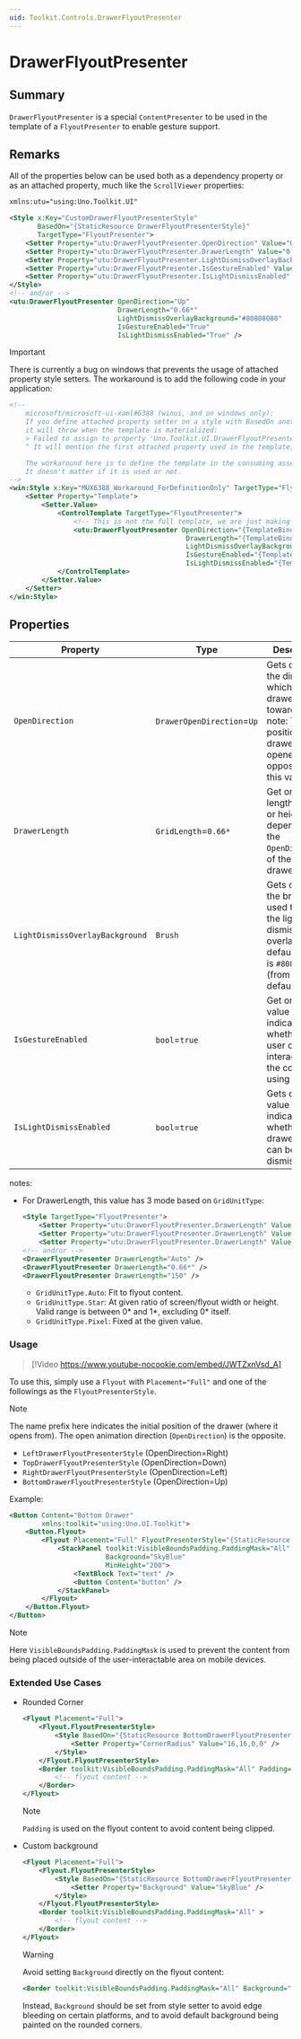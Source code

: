 ```yaml
---
uid: Toolkit.Controls.DrawerFlyoutPresenter
---
```

# DrawerFlyoutPresenter

## Summary

`DrawerFlyoutPresenter` is a special `ContentPresenter` to be used in the template of a `FlyoutPresenter` to enable gesture support.

## Remarks

All of the properties below can be used both as a dependency property or as an attached property, much like the `ScrollViewer` properties:

```xml
xmlns:utu="using:Uno.Toolkit.UI"

<Style x:Key="CustomDrawerFlyoutPresenterStyle"
       BasedOn="{StaticResource DrawerFlyoutPresenterStyle}"
       TargetType="FlyoutPresenter">
    <Setter Property="utu:DrawerFlyoutPresenter.OpenDirection" Value="Up" />
    <Setter Property="utu:DrawerFlyoutPresenter.DrawerLength" Value="0.66*" />
    <Setter Property="utu:DrawerFlyoutPresenter.LightDismissOverlayBackground" Value="#80808080" />
    <Setter Property="utu:DrawerFlyoutPresenter.IsGestureEnabled" Value="True" />
    <Setter Property="utu:DrawerFlyoutPresenter.IsLightDismissEnabled" Value="True" />
</Style>
<!-- and/or -->
<utu:DrawerFlyoutPresenter OpenDirection="Up"
                           DrawerLength="0.66*"
                           LightDismissOverlayBackground="#80808080"
                           IsGestureEnabled="True"
                           IsLightDismissEnabled="True" />
```

> [!IMPORTANT]
> There is currently a bug on windows that prevents the usage of attached property style setters. The workaround is to add the following code in your application:

```xml
<!--
    microsoft/microsoft-ui-xaml#6388 (winui, and on windows only):
    If you define attached property setter on a style with BasedOn another style with Template defined from a separate class library
    it will throw when the template is materialized:
    > Failed to assign to property 'Uno.Toolkit.UI.DrawerFlyoutPresenter.OpenDirection'.
    ^ It will mention the first attached property used in the template, regardless of which attached property setter that triggered it.

    The workaround here is to define the template in the consuming assembly again.
    It doesn't matter if it is used or not.
-->
<win:Style x:Key="MUX6388_Workaround_ForDefinitionOnly" TargetType="FlyoutPresenter">
    <Setter Property="Template">
        <Setter.Value>
            <ControlTemplate TargetType="FlyoutPresenter">
                <!-- This is not the full template, we are just making explicit reference to these definitions below -->
                <utu:DrawerFlyoutPresenter OpenDirection="{TemplateBinding utu:DrawerFlyoutPresenter.OpenDirection}"
                                            DrawerLength="{TemplateBinding utu:DrawerFlyoutPresenter.DrawerLength}"
                                            LightDismissOverlayBackground="{TemplateBinding utu:DrawerFlyoutPresenter.LightDismissOverlayBackground}"
                                            IsGestureEnabled="{TemplateBinding utu:DrawerFlyoutPresenter.IsGestureEnabled}"
                                            IsLightDismissEnabled="{TemplateBinding utu:DrawerFlyoutPresenter.IsLightDismissEnabled}" />
            </ControlTemplate>
        </Setter.Value>
    </Setter>
</win:Style>
```

## Properties

| Property                        | Type                       | Description                                                                                                                              |
|---------------------------------|----------------------------|------------------------------------------------------------------------------------------------------------------------------------------|
| `OpenDirection`                 | `DrawerOpenDirection`=`Up` | Gets or sets the direction in which the drawer opens toward.<br/>note: The position of drawer when opened is the opposite of this value. |
| `DrawerLength`                  | `GridLength`=`0.66*`       | Get or sets the length (width or height depending on the `OpenDirection`) of the drawer.\*                                               |
| `LightDismissOverlayBackground` | `Brush`                    | Gets or sets the brush used to paint the light dismiss overlay. The default value is `#80808080` (from the default style).               |
| `IsGestureEnabled`              | `bool`=`true`              | Get or sets a value that indicates whether the user can interact with the control using gesture.                                         |
| `IsLightDismissEnabled`         | `bool`=`true`              | Gets or sets a value that indicates whether the drawer flyout can be light-dismissed.                                                    |

notes:

- For DrawerLength, this value has 3 mode based on `GridUnitType`:

    ```xml
    <Style TargetType="FlyoutPresenter">
        <Setter Property="utu:DrawerFlyoutPresenter.DrawerLength" Value="Auto" />
        <Setter Property="utu:DrawerFlyoutPresenter.DrawerLength" Value="0.66*" />
        <Setter Property="utu:DrawerFlyoutPresenter.DrawerLength" Value="150" />
    <!-- and/or -->
    <DrawerFlyoutPresenter DrawerLength="Auto" />
    <DrawerFlyoutPresenter DrawerLength="0.66*" />
    <DrawerFlyoutPresenter DrawerLength="150" />
    ```

  - `GridUnitType.Auto`: Fit to flyout content.
  - `GridUnitType.Star`: At given ratio of screen/flyout width or height. Valid range is between 0\* and 1\*, excluding 0\* itself.
  - `GridUnitType.Pixel`: Fixed at the given value.

### Usage

> [!Video https://www.youtube-nocookie.com/embed/JWTZxnVsd_A]

To use this, simply use a `Flyout` with `Placement="Full"` and one of the followings as the `FlyoutPresenterStyle`.

> [!NOTE]
> The name prefix here indicates the initial position of the drawer (where it opens from). The open animation direction (`OpenDirection`) is the opposite.
>
> - `LeftDrawerFlyoutPresenterStyle` (OpenDirection=Right)
> - `TopDrawerFlyoutPresenterStyle` (OpenDirection=Down)
> - `RightDrawerFlyoutPresenterStyle` (OpenDirection=Left)
> - `BottomDrawerFlyoutPresenterStyle` (OpenDirection=Up)

Example:

```xml
<Button Content="Bottom Drawer"
        xmlns:toolkit="using:Uno.UI.Toolkit">
    <Button.Flyout>
        <Flyout Placement="Full" FlyoutPresenterStyle="{StaticResource BottomDrawerFlyoutPresenterStyle}">
            <StackPanel toolkit:VisibleBoundsPadding.PaddingMask="All"
                        Background="SkyBlue"
                        MinHeight="200">
                <TextBlock Text="text" />
                <Button Content="button" />
            </StackPanel>
        </Flyout>
    </Button.Flyout>
</Button>
```

> [!NOTE]
> Here `VisibleBoundsPadding.PaddingMask` is used to prevent the content from being placed outside of the user-interactable area on mobile devices.

### Extended Use Cases

- Rounded Corner

    ```xml
    <Flyout Placement="Full">
        <Flyout.FlyoutPresenterStyle>
            <Style BasedOn="{StaticResource BottomDrawerFlyoutPresenterStyle}" TargetType="FlyoutPresenter">
                <Setter Property="CornerRadius" Value="16,16,0,0" />
            </Style>
        </Flyout.FlyoutPresenterStyle>
        <Border toolkit:VisibleBoundsPadding.PaddingMask="All" Padding="16,16,0,0">
            <!-- flyout content -->
        </Border>
    </Flyout>
    ```

    > [!NOTE]
    > `Padding` is used on the flyout content to avoid content being clipped.
- Custom background

    ```xml
    <Flyout Placement="Full">
        <Flyout.FlyoutPresenterStyle>
            <Style BasedOn="{StaticResource BottomDrawerFlyoutPresenterStyle}" TargetType="FlyoutPresenter">
                <Setter Property="Background" Value="SkyBlue" />
            </Style>
        </Flyout.FlyoutPresenterStyle>
        <Border toolkit:VisibleBoundsPadding.PaddingMask="All" >
            <!-- flyout content -->
        </Border>
    </Flyout>
    ```

    > [!WARNING]
    > Avoid setting `Background` directly on the flyout content:
    >
    > ```xml
    > <Border toolkit:VisibleBoundsPadding.PaddingMask="All" Background="SkyBlue">
    > ```
    >
    > Instead, `Background` should be set from style setter to avoid edge bleeding on certain platforms, and to avoid default background being painted on the rounded corners.
